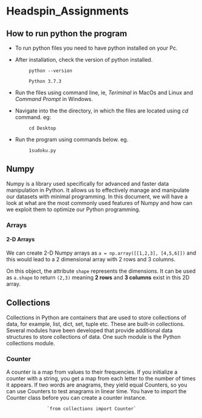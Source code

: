 # Headspin_Assignments
## How to run python the program
* To run python files you need to have python installed on your Pc.

* After installation,  check the version of python installed.
           

           python --version

           Python 3.7.3


* Run the files using command line, ie, *Teriminal* in MacOs and Linux and *Command Prompt* in Windows.

* Navigate into the the directory, in which the files are located using *cd* command. eg:
         
           cd Desktop

* Run the program using commands below. eg.

           1sudoku.py
## Numpy

Numpy is a library used specifically for advanced and faster data manipulation in Python. It allows us to effectively manage and manipulate our datasets with minimal programming. In this document, we will have a look at what are the most commonly used features of Numpy and how can we exploit them to optimize our Python programming. 
### Arrays

#### 2-D Arrays

We can create 2-D Numpy arrays as `a = np.array([[1,2,3], [4,5,6]])` and this would lead to a 2 dimensional array with 2 rows and 3 columns. 

On this object, the attribute `shape` represents the dimensions. It can be used as `a.shape` to return `(2,3)` meaning **2 rows** and **3 columns** exist in this 2D array.
## Collections
Collections in Python are containers that are used to store collections of data, for example, list, dict, set, tuple etc. These are built-in collections. Several modules have been developed that provide additional data structures to store collections of data. One such module is the Python collections module.
### Counter
A counter is a map from values to their frequencies. If you initialize a counter with a string, you get a map from each letter to the number of times it appears. If two words are anagrams, they yield equal Counters, so you can use Counters to test anagrams in linear time.
You have to import the Counter class before you can create a counter instance.

                   `from collections import Counter`
